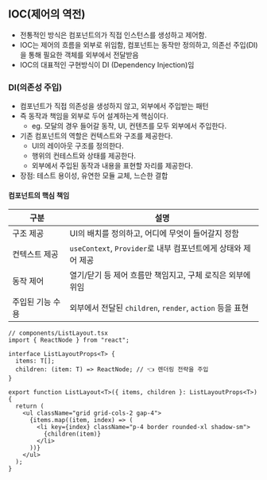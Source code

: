 ## IOC(제어의 역전)

- 전통적인 방식은 컴포넌트의가 직접 인스턴스를 생성하고 제어함.
- IOC는 제어의 흐름을 외부로 위임함, 컴포넌트는 동작만 정의하고, 의존선 주입(DI)을 통해 필요한 객체를 외부에서 전달받음
- IOC의 대표적인 구현방식이 DI (Dependency Injection)임

### DI(의존성 주입)

- 컴포넌트가 직접 의존성을 생성하지 않고, 외부에서 주입받는 패턴
- 즉 동작과 책임을 외부로 두어 설계하는게 핵심이다.
	- eg. 모달의 경우 들어갈 동작, UI, 컨텐츠를 모두 외부에서 주입한다.
- 기존 컴포넌트의 역할은 컨텍스트와 구조를 제공한다.
	- UI의 레이아웃 구조를 정의한다.
	- 행위의 컨테스트와 상태를 제공한다.
	- 외부에서 주입된 동작과 내용을 표현할 자리를 제공한다.
- 장점: 테스트 용이성, 유연한 모듈 교체, 느슨한 결합

#### 컴포넌트의 핵심 책임

| 구분        | 설명                                            |
| --------- | --------------------------------------------- |
| 구조 제공     | UI의 배치를 정의하고, 어디에 무엇이 들어갈지 정함                 |
| 컨텍스트 제공   | `useContext`, `Provider`로 내부 컴포넌트에게 상태와 제어 제공 |
| 동작 제어     | 열기/닫기 등 제어 흐름만 책임지고, 구체 로직은 외부에 위임            |
| 주입된 기능 수용 | 외부에서 전달된 `children`, `render`, `action` 등을 표현 |


``` tsx
// components/ListLayout.tsx
import { ReactNode } from "react";

interface ListLayoutProps<T> {
  items: T[];
  children: (item: T) => ReactNode; // 👈 렌더링 전략을 주입
}

export function ListLayout<T>({ items, children }: ListLayoutProps<T>) {
  return (
    <ul className="grid grid-cols-2 gap-4">
      {items.map((item, index) => (
        <li key={index} className="p-4 border rounded-xl shadow-sm">
          {children(item)}
        </li>
      ))}
    </ul>
  );
}

```








